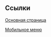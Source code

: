 ## Ссылки

[Основная страница](https://drumrack.github.io/cps-next)

[Мобильное меню](https://drumrack.github.io/cps-next/mobile-menu/mobile-menu)